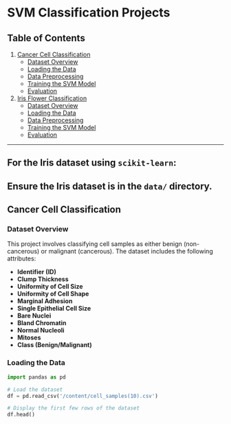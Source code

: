 # SVM Classification Projects

## Table of Contents
1. [Cancer Cell Classification](#cancer-cell-classification)
   - [Dataset Overview](#dataset-overview)
   - [Loading the Data](#loading-the-data)
   - [Data Preprocessing](#data-preprocessing)
   - [Training the SVM Model](#training-the-svm-model)
   - [Evaluation](#evaluation)
2. [Iris Flower Classification](#iris-flower-classification)
   - [Dataset Overview](#dataset-overview-1)
   - [Loading the Data](#loading-the-data-1)
   - [Data Preprocessing](#data-preprocessing-1)
   - [Training the SVM Model](#training-the-svm-model-1)
   - [Evaluation](#evaluation-1)

---
## For the Iris dataset using `scikit-learn`:
Ensure the Iris dataset is in the `data/` directory.
---
## Cancer Cell Classification

### Dataset Overview
This project involves classifying cell samples as either benign (non-cancerous) or malignant (cancerous). The dataset includes the following attributes:
- **Identifier (ID)**
- **Clump Thickness**
- **Uniformity of Cell Size**
- **Uniformity of Cell Shape**
- **Marginal Adhesion**
- **Single Epithelial Cell Size**
- **Bare Nuclei**
- **Bland Chromatin**
- **Normal Nucleoli**
- **Mitoses**
- **Class (Benign/Malignant)**


### Loading the Data
```python
import pandas as pd

# Load the dataset
df = pd.read_csv('/content/cell_samples(10).csv')

# Display the first few rows of the dataset
df.head()

